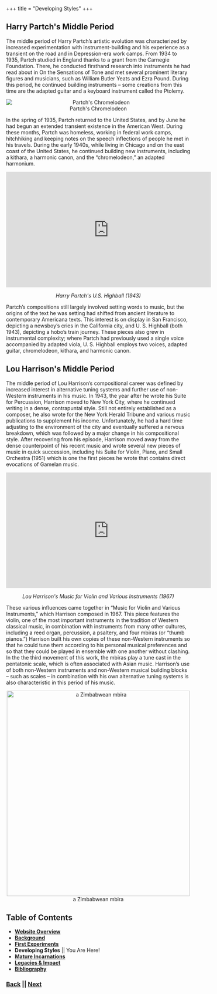 +++
title = "Developing Styles"
+++

## Harry Partch's Middle Period

The middle period of Harry Partch’s artistic evolution was characterized by increased experimentation with instrument-building and his experience as a transient on the road and in Depression-era work camps. From 1934 to 1935, Partch studied in England thanks to a grant from the Carnegie Foundation. There, he conducted firsthand research into instruments he had read about in On the Sensations of Tone and met several prominent literary figures and musicians, such as William Butler Yeats and Ezra Pound. During this period, he continued building instruments – some creations from this time are the adapted guitar and a keyboard instrument called the Ptolemy.

<div align="center">
<img src="/chromolodeon.jpg" 
        alt="Partch's Chromelodeon" 
        style="display: block; margin: 0 auto"/>
Partch's Chromelodeon
</div>

In the spring of 1935, Partch returned to the United States, and by June he had begun an extended transient existence in the American West. During these months, Partch was homeless, working in federal work camps, hitchhiking and keeping notes on the speech inflections of people he met in his travels. During the early 1940s, while living in Chicago and on the east coast of the United States, he continued building new instruments, including a kithara, a harmonic canon, and the “chromelodeon,” an adapted harmonium. 

<div align="center">
<iframe width="560" height="315" src="https://www.youtube.com/embed/9JoOj1qfUAI?si=Ath3cMMtkL-JGS5W" title="YouTube video player" frameborder="0" allow="accelerometer; autoplay; clipboard-write; encrypted-media; gyroscope; picture-in-picture; web-share" referrerpolicy="strict-origin-when-cross-origin" allowfullscreen></iframe>

*Harry Partch's U.S. Highball (1943)*
</div>

Partch’s compositions still largely involved setting words to music, but the origins of the text he was setting had shifted from ancient literature to contemporary Americana texts. This interest is on display in San Francisco, depicting a newsboy’s cries in the California city, and U. S. Highball (both 1943), depicting a hobo’s train journey. These pieces also grew in instrumental complexity; where Partch had previously used a single voice accompanied by adapted viola, U. S. Highball employs two voices, adapted guitar, chromelodeon, kithara, and harmonic canon.

## Lou Harrison's Middle Period

The middle period of Lou Harrison’s compositional career was defined by increased interest in alternative tuning systems and further use of non-Western instruments in his music. In 1943, the year after he wrote his Suite for Percussion, Harrison moved to New York City, where he continued writing in a dense, contrapuntal style. Still not entirely established as a composer, he also wrote for the New York Herald Tribune and various music publications to supplement his income. Unfortunately, he had a hard time adjusting to the environment of the city and eventually suffered a nervous breakdown, which was followed by a major change in his compositional style. After recovering from his episode, Harrison moved away from the dense counterpoint of his recent music and wrote several new pieces of music in quick succession, including his Suite for Violin, Piano, and Small Orchestra (1951) which is one the first pieces he wrote that contains direct evocations of Gamelan music.

<div align="center">

<iframe width="560" height="315" src="https://www.youtube.com/embed/dLqTZqI32Tw?si=oSMp9K8qorjPv1wK" title="YouTube video player" frameborder="0" allow="accelerometer; autoplay; clipboard-write; encrypted-media; gyroscope; picture-in-picture; web-share" referrerpolicy="strict-origin-when-cross-origin" allowfullscreen></iframe>

*Lou Harrison's Music for Violin and Various Instruments (1967)*
</div>

These various influences came together in “Music for Violin and Various Instruments,” which Harrison composed in 1967. This piece features the violin, one of the most important instruments in the tradition of Western classical music, in combination with instruments from many other cultures, including a reed organ, percussion, a psaltery, and four mbiras (or “thumb pianos.”) Harrison built his own copies of these non-Western instruments so that he could tune them according to his personal musical preferences and so that they could be played in ensemble with one another without clashing. In the the third movement of this work, the mbiras play a tune cast in the pentatonic scale, which is often associated with Asian music. Harrison’s use of both non-Western instruments and non-Western musical building blocks – such as scales – in combination with his own alternative tuning systems is also characteristic in this period of his music.

<div align="center">
<img src="/mbira.jpg" 
        alt="a Zimbabwean mbira" 
        width="500" 
        height="560" 
        style="display: block; margin: 0 auto"/>
a Zimbabwean mbira
</div>

## Table of Contents
- **[Website Overview](/partch-0)**
- **[Background](/partch-1)**
- **[First Experiments](/partch-2)**
- **Developing Styles** || You Are Here!
- **[Mature Incarnations](/partch-4)**
- **[Legacies & Impact](/partch-5)**
- **[Bibliography](/partch-6)**

### [**Back**](/partch-2) || [**Next**](/partch-4)